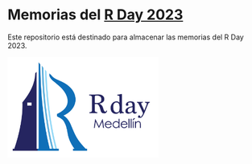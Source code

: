 # Memorias del [R Day 2023](https://rday-colombia.github.io/2023/)

Este repositorio está destinado para almacenar las memorias del R Day 2023.

<img src="xxximagenes/logo.png" alt="" width="300" height="200">
